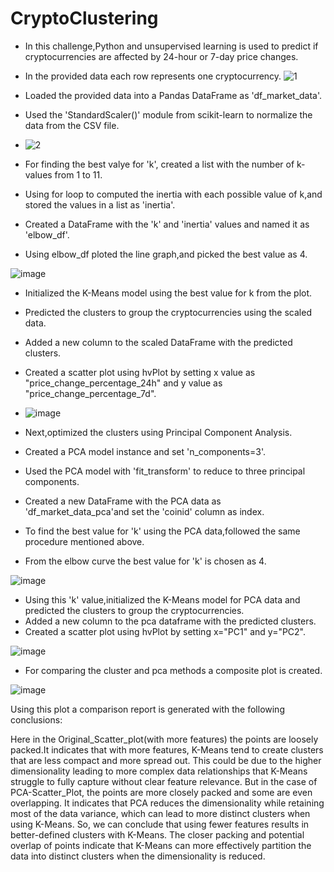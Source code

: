 
# CryptoClustering
* In this challenge,Python and unsupervised learning is used to predict if cryptocurrencies are affected by 24-hour or 7-day price changes.
* In the provided data each row represents one cryptocurrency.
 ![1](https://github.com/karurathi2010/CryptoClustering/assets/53624041/2fcd7b69-4beb-4c32-8cca-06ab927acd42)

* Loaded the provided data into a Pandas DataFrame as 'df_market_data'.
*  Used the 'StandardScaler()' module from scikit-learn to normalize the data from the CSV file.
*  ![2](https://github.com/karurathi2010/CryptoClustering/assets/53624041/c120b310-b24d-40ba-979b-378df28684eb)

*  For finding the best valye for 'k', created a list with the number of k-values from 1 to 11.
*  Using for loop to computed the inertia with each possible value of k,and stored the values in a list as 'inertia'.
*  Created a DataFrame with the 'k' and 'inertia' values and named it as 'elbow_df'.
*  Using elbow_df ploted the line graph,and picked the best value as 4.

 ![image](https://github.com/karurathi2010/CryptoClustering/assets/53624041/716f4541-c370-420b-b91c-a9251e419362)

*  Initialized the K-Means model using the best value for k from the plot.
*  Predicted the clusters to group the cryptocurrencies using the scaled data.
*  Added a new column to the scaled DataFrame with the predicted clusters.
*   Created a scatter plot using hvPlot by setting x value as "price_change_percentage_24h" and y value as "price_change_percentage_7d".
*  ![image](https://github.com/karurathi2010/CryptoClustering/assets/53624041/9b256dda-7dcd-4b0a-9b39-caaa76b2f7e8)

*   Next,optimized the clusters using Principal Component Analysis.
*   Created a PCA model instance and set 'n_components=3'.
*   Used the PCA model with 'fit_transform' to reduce to three principal components.
*   Created a new DataFrame with the PCA data as 'df_market_data_pca'and set the 'coinid' column as index.
*   To find the best value for 'k' using the PCA data,followed the same procedure mentioned above.
*   From the elbow curve the best value for 'k' is chosen as 4.

  ![image](https://github.com/karurathi2010/CryptoClustering/assets/53624041/27130d84-2384-479c-939a-06c040253ea5)


*   Using this 'k' value,initialized the K-Means model for PCA data and predicted the clusters to group the cryptocurrencies.
*   Added a new column to the pca dataframe with the predicted clusters.
*   Created a scatter plot using hvPlot by setting x="PC1" and y="PC2".

   ![image](https://github.com/karurathi2010/CryptoClustering/assets/53624041/d33326ae-7e74-4b93-b9c7-4ea25dc4d7f6)


*   For comparing the cluster and pca methods a composite plot is created.
  
![image](https://github.com/karurathi2010/CryptoClustering/assets/53624041/9b302e70-ceb5-4a0f-a073-5a8145bd1b7f)

Using this plot a comparison report is generated with the following conclusions:

Here in the Original_Scatter_plot(with more features) the points are loosely packed.It indicates that with more features, K-Means tend to create clusters that are less compact and more spread out. This could be due to the higher dimensionality leading to more complex data relationships that K-Means struggle to fully capture without clear feature relevance. But in the case of PCA-Scatter_Plot, the points are more closely packed and some are even overlapping. It indicates that PCA reduces the dimensionality while retaining most of the data variance, which can lead to more distinct clusters when using K-Means. So, we can conclude that using fewer features results in better-defined clusters with K-Means. The closer packing and potential overlap of points indicate that K-Means can more effectively partition the data into distinct clusters when the dimensionality is reduced.



  


